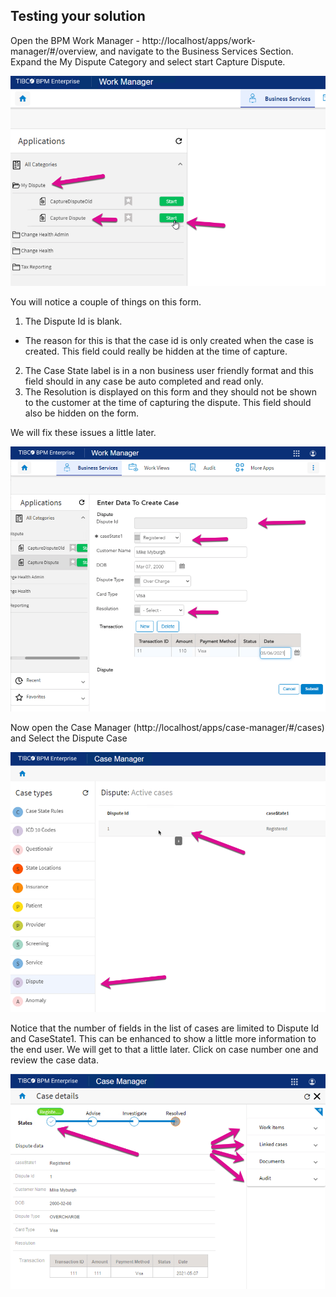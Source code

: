 ## Testing your solution
Open the BPM Work Manager - http://localhost/apps/work-manager/#/overview, and navigate to the Business Services Section.
Expand the My Dispute Category and select start Capture Dispute.

![forms_project](images/Testing/1.png)

You will notice a couple of things on this form. 
1. The Dispute Id is blank.
- The reason for this is that the case id is only created when the case is created. This field could really be hidden at the time of capture. 
2. The Case State label is in a non business user friendly format and this field should in any case be auto completed and read only. 
3. The Resolution is displayed on this form and they should not be shown to the customer at the time of capturing the dispute. This field should also be hidden on the form.

We will fix these issues a little later. 

![forms_project](images/Testing/2.png)

Now open the Case Manager (http://localhost/apps/case-manager/#/cases) and Select the Dispute Case

![forms_project](images/Testing/3.png)

Notice that the number of fields in the list of cases are limited to Dispute Id and CaseState1. This can be enhanced to show a little more information to the end user. We will get to that a little later. Click on case number one and review the case data. 

![forms_project](images/Testing/4.png)
